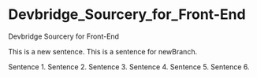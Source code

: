 # Devbridge_Sourcery_for_Front-End
Devbridge Sourcery for Front-End

This is a new sentence.
This is a sentence for newBranch.

Sentence 1.
Sentence 2.
Sentence 3.
Sentence 4.
Sentence 5.
Sentence 6.
